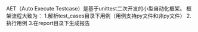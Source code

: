 AET（Auto Execute Testcase）是基于unittest二次开发的小型自动化框架。
框架流程大致为：
1.解析test_cases目录下用例（用例支持py文件和非py文件）
2.执行用例
3.在report目录下生成报告
